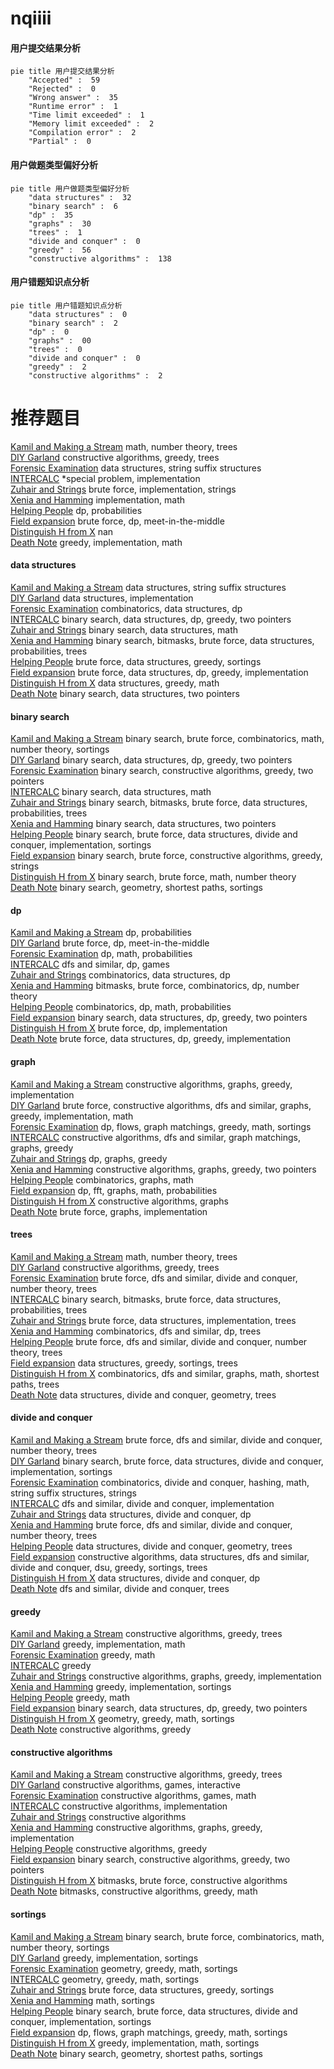 # nqiiii
<!-- tabs:start -->
#### **用户提交结果分析**

```mermaid
pie title 用户提交结果分析
    "Accepted" :  59
    "Rejected" :  0
    "Wrong answer" :  35
    "Runtime error" :  1
    "Time limit exceeded" :  1
    "Memory limit exceeded" :  2
    "Compilation error" :  2
    "Partial" :  0
```
#### **用户做题类型偏好分析**

```mermaid
pie title 用户做题类型偏好分析
    "data structures" :  32
    "binary search" :  6
    "dp" :  35
    "graphs" :  30
    "trees" :  1
    "divide and conquer" :  0
    "greedy" :  56
    "constructive algorithms" :  138
```
#### **用户错题知识点分析**

```mermaid
pie title 用户错题知识点分析
    "data structures" :  0
    "binary search" :  2
    "dp" :  0
    "graphs" :  00
    "trees" :  0
    "divide and conquer" :  0
    "greedy" :  2
    "constructive algorithms" :  2
```
<!-- tabs:end -->
# 推荐题目
[Kamil and Making a Stream](https://codeforces.com/contest/1229/problem/B)		math,
                        number theory,
                        trees		  
[DIY Garland](http://codeforces.com/problemset/problem/1283/F)		constructive algorithms,
                        greedy,
                        trees		  
[Forensic Examination](http://codeforces.com/problemset/problem/666/E)		data structures,
                        string suffix structures		  
[INTERCALC](http://codeforces.com/problemset/problem/784/C)		*special problem,
                        implementation		  
[Zuhair and Strings](http://codeforces.com/problemset/problem/1105/B)		brute force,
                        implementation,
                        strings		  
[Xenia and Hamming](http://codeforces.com/problemset/problem/356/B)		implementation,
                        math		  
[Helping People](http://codeforces.com/problemset/problem/494/C)		dp,
                        probabilities		  
[Field expansion](http://codeforces.com/problemset/problem/799/D)		brute force,
                        dp,
                        meet-in-the-middle		  
[Distinguish H from X](http://codeforces.com/problemset/problem/1357/A3)		nan		  
[Death Note](http://codeforces.com/problemset/problem/1016/A)		greedy,
                        implementation,
                        math		  
<!-- tabs:start -->
#### **data structures**
[Kamil and Making a Stream](http://codeforces.com/problemset/problem/666/E)		data structures,
                        string suffix structures		  
[DIY Garland](http://codeforces.com/problemset/problem/319/B)		data structures,
                        implementation		  
[Forensic Examination](http://codeforces.com/problemset/problem/1383/E)		combinatorics,
                        data structures,
                        dp		  
[INTERCALC](http://codeforces.com/problemset/problem/1492/C)		binary search,
                        data structures,
                        dp,
                        greedy,
                        two pointers		  
[Zuhair and Strings](http://codeforces.com/problemset/problem/1490/G)		binary search,
                        data structures,
                        math		  
[Xenia and Hamming](http://codeforces.com/problemset/problem/1479/D)		binary search,
                        bitmasks,
                        brute force,
                        data structures,
                        probabilities,
                        trees		  
[Helping People](http://codeforces.com/problemset/problem/1497/A)		brute force,
                        data structures,
                        greedy,
                        sortings		  
[Field expansion](http://codeforces.com/problemset/problem/1491/C)		brute force,
                        data structures,
                        dp,
                        greedy,
                        implementation		  
[Distinguish H from X](http://codeforces.com/problemset/problem/1492/B)		data structures,
                        greedy,
                        math		  
[Death Note](http://codeforces.com/problemset/problem/1436/E)		binary search,
                        data structures,
                        two pointers		  
#### **binary search**
[Kamil and Making a Stream](http://codeforces.com/problemset/problem/1371/E1)		binary search,
                        brute force,
                        combinatorics,
                        math,
                        number theory,
                        sortings		  
[DIY Garland](http://codeforces.com/problemset/problem/1492/C)		binary search,
                        data structures,
                        dp,
                        greedy,
                        two pointers		  
[Forensic Examination](http://codeforces.com/problemset/problem/1463/D)		binary search,
                        constructive algorithms,
                        greedy,
                        two pointers		  
[INTERCALC](http://codeforces.com/problemset/problem/1490/G)		binary search,
                        data structures,
                        math		  
[Zuhair and Strings](http://codeforces.com/problemset/problem/1479/D)		binary search,
                        bitmasks,
                        brute force,
                        data structures,
                        probabilities,
                        trees		  
[Xenia and Hamming](http://codeforces.com/problemset/problem/1436/E)		binary search,
                        data structures,
                        two pointers		  
[Helping People](http://codeforces.com/problemset/problem/1461/D)		binary search,
                        brute force,
                        data structures,
                        divide and conquer,
                        implementation,
                        sortings		  
[Field expansion](http://codeforces.com/problemset/problem/1493/C)		binary search,
                        brute force,
                        constructive algorithms,
                        greedy,
                        strings		  
[Distinguish H from X](http://codeforces.com/problemset/problem/1487/D)		binary search,
                        brute force,
                        math,
                        number theory		  
[Death Note](http://codeforces.com/problemset/problem/1486/B)		binary search,
                        geometry,
                        shortest paths,
                        sortings		  
#### **dp**
[Kamil and Making a Stream](http://codeforces.com/problemset/problem/494/C)		dp,
                        probabilities		  
[DIY Garland](http://codeforces.com/problemset/problem/799/D)		brute force,
                        dp,
                        meet-in-the-middle		  
[Forensic Examination](http://codeforces.com/problemset/problem/24/D)		dp,
                        math,
                        probabilities		  
[INTERCALC](http://codeforces.com/problemset/problem/786/A)		dfs and similar,
                        dp,
                        games		  
[Zuhair and Strings](http://codeforces.com/problemset/problem/1383/E)		combinatorics,
                        data structures,
                        dp		  
[Xenia and Hamming](http://codeforces.com/problemset/problem/401/D)		bitmasks,
                        brute force,
                        combinatorics,
                        dp,
                        number theory		  
[Helping People](http://codeforces.com/problemset/problem/518/D)		combinatorics,
                        dp,
                        math,
                        probabilities		  
[Field expansion](http://codeforces.com/problemset/problem/1492/C)		binary search,
                        data structures,
                        dp,
                        greedy,
                        two pointers		  
[Distinguish H from X](https://codeforces.com/contest/1457/problem/C)		brute force,
                        dp,
                        implementation		  
[Death Note](http://codeforces.com/problemset/problem/1491/C)		brute force,
                        data structures,
                        dp,
                        greedy,
                        implementation		  
#### **graph**
[Kamil and Making a Stream](http://codeforces.com/problemset/problem/1334/D)		constructive algorithms,
                        graphs,
                        greedy,
                        implementation		  
[DIY Garland](http://codeforces.com/problemset/problem/1487/C)		brute force,
                        constructive algorithms,
                        dfs and similar,
                        graphs,
                        greedy,
                        implementation,
                        math		  
[Forensic Examination](http://codeforces.com/problemset/problem/1437/C)		dp,
                        flows,
                        graph matchings,
                        greedy,
                        math,
                        sortings		  
[INTERCALC](http://codeforces.com/problemset/problem/1470/D)		constructive algorithms,
                        dfs and similar,
                        graph matchings,
                        graphs,
                        greedy		  
[Zuhair and Strings](http://codeforces.com/problemset/problem/1476/C)		dp,
                        graphs,
                        greedy		  
[Xenia and Hamming](http://codeforces.com/problemset/problem/1304/D)		constructive algorithms,
                        graphs,
                        greedy,
                        two pointers		  
[Helping People](http://codeforces.com/problemset/problem/1475/C)		combinatorics,
                        graphs,
                        math		  
[Field expansion](http://codeforces.com/problemset/problem/553/E)		dp,
                        fft,
                        graphs,
                        math,
                        probabilities		  
[Distinguish H from X](http://codeforces.com/problemset/problem/1495/C)		constructive algorithms,
                        graphs		  
[Death Note](http://codeforces.com/problemset/problem/1510/K)		brute force,
                        graphs,
                        implementation		  
#### **trees**
[Kamil and Making a Stream](https://codeforces.com/contest/1229/problem/B)		math,
                        number theory,
                        trees		  
[DIY Garland](http://codeforces.com/problemset/problem/1283/F)		constructive algorithms,
                        greedy,
                        trees		  
[Forensic Examination](http://codeforces.com/problemset/problem/1491/E)		brute force,
                        dfs and similar,
                        divide and conquer,
                        number theory,
                        trees		  
[INTERCALC](http://codeforces.com/problemset/problem/1479/D)		binary search,
                        bitmasks,
                        brute force,
                        data structures,
                        probabilities,
                        trees		  
[Zuhair and Strings](http://codeforces.com/problemset/problem/1511/C)		brute force,
                        data structures,
                        implementation,
                        trees		  
[Xenia and Hamming](http://codeforces.com/problemset/problem/1499/F)		combinatorics,
                        dfs and similar,
                        dp,
                        trees		  
[Helping People](http://codeforces.com/problemset/problem/1491/E)		brute force,
                        dfs and similar,
                        divide and conquer,
                        number theory,
                        trees		  
[Field expansion](http://codeforces.com/problemset/problem/1466/D)		data structures,
                        greedy,
                        sortings,
                        trees		  
[Distinguish H from X](http://codeforces.com/problemset/problem/1495/D)		combinatorics,
                        dfs and similar,
                        graphs,
                        math,
                        shortest paths,
                        trees		  
[Death Note](http://codeforces.com/problemset/problem/1303/G)		data structures,
                        divide and conquer,
                        geometry,
                        trees		  
#### **divide and conquer**
[Kamil and Making a Stream](http://codeforces.com/problemset/problem/1491/E)		brute force,
                        dfs and similar,
                        divide and conquer,
                        number theory,
                        trees		  
[DIY Garland](http://codeforces.com/problemset/problem/1461/D)		binary search,
                        brute force,
                        data structures,
                        divide and conquer,
                        implementation,
                        sortings		  
[Forensic Examination](http://codeforces.com/problemset/problem/1466/G)		combinatorics,
                        divide and conquer,
                        hashing,
                        math,
                        string suffix structures,
                        strings		  
[INTERCALC](http://codeforces.com/problemset/problem/1490/D)		dfs and similar,
                        divide and conquer,
                        implementation		  
[Zuhair and Strings](https://codeforces.com/contest/1483/problem/C)		data structures,
                        divide and conquer,
                        dp		  
[Xenia and Hamming](http://codeforces.com/problemset/problem/1491/E)		brute force,
                        dfs and similar,
                        divide and conquer,
                        number theory,
                        trees		  
[Helping People](http://codeforces.com/problemset/problem/1303/G)		data structures,
                        divide and conquer,
                        geometry,
                        trees		  
[Field expansion](http://codeforces.com/problemset/problem/1494/D)		constructive algorithms,
                        data structures,
                        dfs and similar,
                        divide and conquer,
                        dsu,
                        greedy,
                        sortings,
                        trees		  
[Distinguish H from X](http://codeforces.com/problemset/problem/1482/E)		data structures,
                        divide and conquer,
                        dp		  
[Death Note](http://codeforces.com/problemset/problem/566/C)		dfs and similar,
                        divide and conquer,
                        trees		  
#### **greedy**
[Kamil and Making a Stream](http://codeforces.com/problemset/problem/1283/F)		constructive algorithms,
                        greedy,
                        trees		  
[DIY Garland](http://codeforces.com/problemset/problem/1016/A)		greedy,
                        implementation,
                        math		  
[Forensic Examination](http://codeforces.com/problemset/problem/1388/B)		greedy,
                        math		  
[INTERCALC](https://codeforces.com/contest/1071/problem/B)		greedy		  
[Zuhair and Strings](http://codeforces.com/problemset/problem/1334/D)		constructive algorithms,
                        graphs,
                        greedy,
                        implementation		  
[Xenia and Hamming](http://codeforces.com/problemset/problem/1430/B)		greedy,
                        implementation,
                        sortings		  
[Helping People](http://codeforces.com/problemset/problem/1271/B)		greedy,
                        math		  
[Field expansion](http://codeforces.com/problemset/problem/1492/C)		binary search,
                        data structures,
                        dp,
                        greedy,
                        two pointers		  
[Distinguish H from X](https://codeforces.com/contest/1496/problem/C)		geometry,
                        greedy,
                        math,
                        sortings		  
[Death Note](http://codeforces.com/problemset/problem/1493/A)		constructive algorithms,
                        greedy		  
#### **constructive algorithms**
[Kamil and Making a Stream](http://codeforces.com/problemset/problem/1283/F)		constructive algorithms,
                        greedy,
                        trees		  
[DIY Garland](http://codeforces.com/problemset/problem/1100/D)		constructive algorithms,
                        games,
                        interactive		  
[Forensic Examination](http://codeforces.com/problemset/problem/493/D)		constructive algorithms,
                        games,
                        math		  
[INTERCALC](http://codeforces.com/problemset/problem/1255/C)		constructive algorithms,
                        implementation		  
[Zuhair and Strings](https://codeforces.com/contest/1261/problem/A)		constructive algorithms		  
[Xenia and Hamming](http://codeforces.com/problemset/problem/1334/D)		constructive algorithms,
                        graphs,
                        greedy,
                        implementation		  
[Helping People](http://codeforces.com/problemset/problem/1493/A)		constructive algorithms,
                        greedy		  
[Field expansion](http://codeforces.com/problemset/problem/1463/D)		binary search,
                        constructive algorithms,
                        greedy,
                        two pointers		  
[Distinguish H from X](https://codeforces.com/contest/1456/problem/B)		bitmasks,
                        brute force,
                        constructive algorithms		  
[Death Note](http://codeforces.com/problemset/problem/1492/D)		bitmasks,
                        constructive algorithms,
                        greedy,
                        math		  
#### **sortings**
[Kamil and Making a Stream](http://codeforces.com/problemset/problem/1371/E1)		binary search,
                        brute force,
                        combinatorics,
                        math,
                        number theory,
                        sortings		  
[DIY Garland](http://codeforces.com/problemset/problem/1430/B)		greedy,
                        implementation,
                        sortings		  
[Forensic Examination](https://codeforces.com/contest/1496/problem/C)		geometry,
                        greedy,
                        math,
                        sortings		  
[INTERCALC](http://codeforces.com/problemset/problem/1495/A)		geometry,
                        greedy,
                        math,
                        sortings		  
[Zuhair and Strings](http://codeforces.com/problemset/problem/1497/A)		brute force,
                        data structures,
                        greedy,
                        sortings		  
[Xenia and Hamming](http://codeforces.com/problemset/problem/1427/A)		math,
                        sortings		  
[Helping People](http://codeforces.com/problemset/problem/1461/D)		binary search,
                        brute force,
                        data structures,
                        divide and conquer,
                        implementation,
                        sortings		  
[Field expansion](http://codeforces.com/problemset/problem/1437/C)		dp,
                        flows,
                        graph matchings,
                        greedy,
                        math,
                        sortings		  
[Distinguish H from X](http://codeforces.com/problemset/problem/1473/A)		greedy,
                        implementation,
                        math,
                        sortings		  
[Death Note](http://codeforces.com/problemset/problem/1486/B)		binary search,
                        geometry,
                        shortest paths,
                        sortings		  
<!-- tabs:end -->
